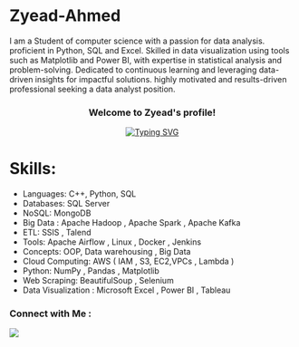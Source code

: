

# Zyead-Ahmed 
I am a Student of computer science with a passion for data analysis. proficient in Python, SQL and Excel. Skilled in data visualization using tools such as Matplotlib and Power BI, with expertise in statistical analysis
and problem-solving. Dedicated to continuous learning and leveraging data-driven insights for impactful solutions.
highly motivated and results-driven professional seeking a data analyst position.


<h3 align="center">
  Welcome to Zyead's profile!
</h3>


<p align="center">
  <a href="https://github.com/DenverCoder1/readme-typing-svg">
  <img src="https://readme-typing-svg.demolab.com?lines=Data+Engineer;Always+learning+new+things&font=Fira+Code&center=true&width=440&height=45&color=f75c7e&vCenter=true&size=22" alt="Typing SVG">
</a>

</p>


# Skills:

* Languages: C++, Python, SQL
* Databases: SQL Server
* NoSQL: MongoDB
* Big Data : Apache Hadoop , Apache Spark , Apache Kafka
* ETL: SSIS , Talend
* Tools: Apache Airflow , Linux , Docker , Jenkins
* Concepts: OOP, Data warehousing , Big Data
* Cloud Computing: AWS ( IAM , S3, EC2,VPCs , Lambda )
* Python: NumPy , Pandas , Matplotlib
* Web Scraping: BeautifulSoup , Selenium
*  Data Visualization : Microsoft Excel , Power BI , Tableau



### Connect with Me :

<a href=https://www.linkedin.com/in/zyead-ahmed-7ab51b292/ target="_blank"><img src="https://img.shields.io/badge/-mariam%20hossam-0077B5?style=for-the-badge&logo=Linkedin&logoColor=white"/></a>


